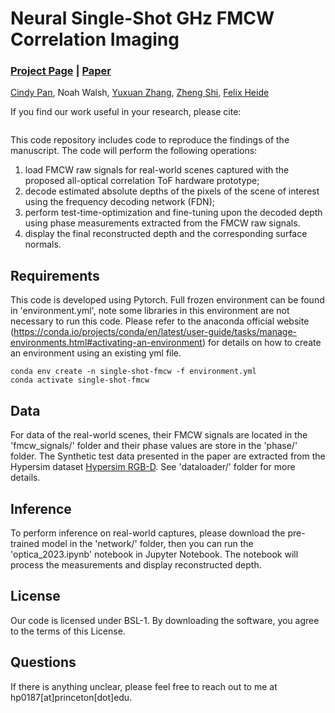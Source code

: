 # Neural Single-Shot GHz FMCW Correlation Imaging
### [Project Page]() | [Paper]()

[Cindy Pan](), Noah Walsh, [Yuxuan Zhang](https://www.alexyuxuanzhang.com/), [Zheng Shi](https://zheng-shi.github.io/), [Felix Heide](https://www.cs.princeton.edu/~fheide/)

If you find our work useful in your research, please cite:
```
```

This code repository includes code to reproduce the findings of the manuscript. The code will perform the following operations:

1) load FMCW raw signals for real-world scenes captured with the proposed all-optical correlation ToF hardware prototype;
2) decode estimated absolute depths of the pixels of the scene of interest using the frequency decoding network (FDN);
3) perform test-time-optimization and fine-tuning upon the decoded depth using phase measurements extracted from the FMCW raw signals.
4) display the final reconstructed depth and the corresponding surface normals.


## Requirements
This code is developed using Pytorch. Full frozen environment can be found in 'environment.yml', note some libraries in this environment are not necessary to run this code. Please refer to the anaconda official website (https://conda.io/projects/conda/en/latest/user-guide/tasks/manage-environments.html#activating-an-environment) for details on how to create an environment using an existing yml file. 

```
conda env create -n single-shot-fmcw -f environment.yml
conda activate single-shot-fmcw
```

## Data
For data of the real-world scenes, their FMCW signals are located in the 'fmcw_signals/' folder and their phase values are store in the 'phase/' folder. The Synthetic test data presented in the paper are extracted from the Hypersim dataset [Hypersim RGB-D](https://github.com/apple/ml-hypersim). See 'dataloader/' folder for more details. 

## Inference
To perform inference on real-world captures, please download the pre-trained model in the 'network/' folder, then you can run the 'optica_2023.ipynb' notebook in Jupyter Notebook. The notebook will process the measurements and display reconstructed depth.

## License
Our code is licensed under BSL-1. By downloading the software, you agree to the terms of this License. 

## Questions
If there is anything unclear, please feel free to reach out to me at hp0187[at]princeton[dot]edu.
